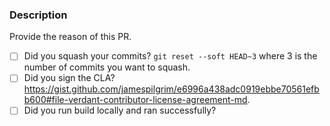 ### Description
Provide the reason of this PR.

- [ ] Did you squash your commits? `git reset --soft HEAD~3` where 3 is the number of commits you want to squash.
- [ ] Did you sign the CLA? https://gist.github.com/jamespilgrim/e6996a438adc0919ebbe70561efbb600#file-verdant-contributor-license-agreement-md.
- [ ] Did you run build locally and ran successfully?